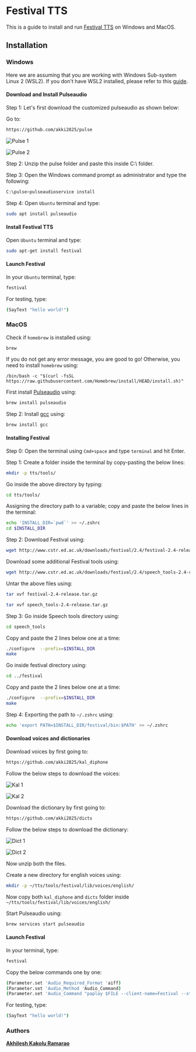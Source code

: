 # Festival TTS

This is a guide to install and run [Festival TTS](https://www.cstr.ed.ac.uk/projects/festival/) on Windows and MacOS.

## Installation

### Windows

Here we are assuming that you are working with Windows Sub-system Linux 2 (WSL2). If you don't have WSL2 installed, please refer to this [guide](https://docs.slam.phil.hhu.de/#/wsl).

#### Download and Install Pulseaudio

Step 1: Let's first download the customized pulseaudio as shown below:

Go to:

```sh
https://github.com/akki2825/pulse
```

![Pulse 1](pulse_1.png)

![Pulse 2](pulse_2.png)


Step 2: Unzip the pulse folder and paste this inside C:\ folder.

Step 3: Open the Windows command prompt as administrator and type the following:

```sh
C:\pulse>pulseaudioservice install
```

Step 4: Open `Ubuntu` terminal and type:

```sh
sudo apt install pulseaudio
```

#### Install Festival TTS

Open `Ubuntu` terminal and type:

```sh
sudo apt-get install festival
```

#### Launch Festival

In your `Ubuntu` terminal, type:

```sh
festival
```

For testing, type:


```sh
(SayText "hello world!")
```

### MacOS

Check if `homebrew` is installed using:

```
brew
```
If you do not get any error message, you are good to go! Otherwise, you need to install `homebrew` using:

```
/bin/bash -c "$(curl -fsSL https://raw.githubusercontent.com/Homebrew/install/HEAD/install.sh)"
```

First install [Pulseaudio](https://en.wikipedia.org/wiki/PulseAudio) using:



```sh
brew install pulseaudio
```

Step 2: Install [gcc](https://gcc.gnu.org/) using:

```sh
brew install gcc
```

#### Installing Festival

Step 0: Open the terminal using `Cmd+space` and type `terminal` and hit Enter.

Step 1: Create a folder inside the terminal by copy-pasting the below lines:

```sh
mkdir -p tts/tools/
```

Go inside the above directory by typing:

```sh
cd tts/tools/
```

Assigning the directory path to a variable; copy and paste the below lines in the terminal:

```sh
echo 'INSTALL_DIR=`pwd`' >> ~/.zshrc
cd $INSTALL_DIR
```

Step 2: Download Festival using:

```sh
wget http://www.cstr.ed.ac.uk/downloads/festival/2.4/festival-2.4-release.tar.gz
```

Download some additional Festival tools using:

```sh
wget http://www.cstr.ed.ac.uk/downloads/festival/2.4/speech_tools-2.4-release.tar.gz
```

Untar the above files using:

```sh
tar xvf festival-2.4-release.tar.gz
```

```sh
tar xvf speech_tools-2.4-release.tar.gz
```

Step 3: Go inside Speech tools directory using:

```sh
cd speech_tools
```

Copy and paste the 2 lines below one at a time:

```sh
./configure  --prefix=$INSTALL_DIR
make
```
Go inside festival directory using:

```sh
cd ../festival
```

Copy and paste the 2 lines below one at a time:

```sh
./configure  --prefix=$INSTALL_DIR
make
```

Step 4: Exporting the path to `~/.zshrc` using:

```sh
echo 'export PATH=$INSTALL_DIR/festival/bin:$PATH' >> ~/.zshrc
```

#### Download voices and dictionaries


Download voices by first going to:

```sh
https://github.com/akki2825/kal_diphone
```

Follow the below steps to download the voices:

![Kal 1](kal_1.png)

![Kal 2](kal_2.png)


Download the dictionary by first going to:

```sh
https://github.com/akki2825/dicts
```

Follow the below steps to download the dictionary:

![Dict 1](dicts_1.png)

![Dict 2](dicts_2.png)


Now unzip both the files.

Create a new directory for english voices using:

```sh
mkdir -p ~/tts/tools/festival/lib/voices/english/
```

Now copy both `kal_diphone` and `dicts` folder inside `~/tts/tools/festival/lib/voices/english/`


Start Pulseaudio using:


```sh
brew services start pulseaudio
```

#### Launch Festival

In your terminal, type:

```sh
festival
```

Copy the below commands one by one:


```sh
(Parameter.set 'Audio_Required_Format 'aiff)
(Parameter.set 'Audio_Method 'Audio_Command)
(Parameter.set 'Audio_Command "paplay $FILE --client-name=Festival --stream-name=Speech")
```

For testing, type:

```sh
(SayText "hello world!")
```

### Authors

[**Akhilesh Kakolu Ramarao**](https://slam.phil.hhu.de/authors/akhilesh/)
